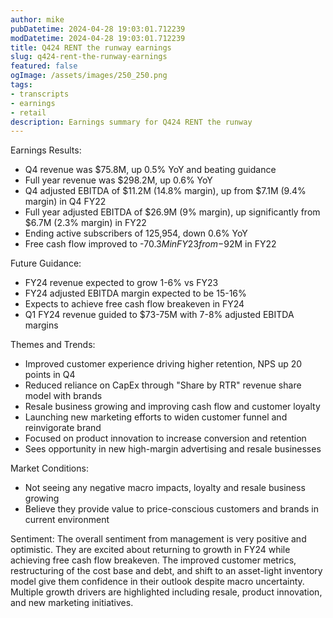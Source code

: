 ```yaml
---
author: mike
pubDatetime: 2024-04-28 19:03:01.712239
modDatetime: 2024-04-28 19:03:01.712239
title: Q424 RENT the runway earnings
slug: q424-rent-the-runway-earnings
featured: false
ogImage: /assets/images/250_250.png
tags:
- transcripts
- earnings
- retail
description: Earnings summary for Q424 RENT the runway
---
```

Earnings Results:
- Q4 revenue was $75.8M, up 0.5% YoY and beating guidance 
- Full year revenue was $298.2M, up 0.6% YoY
- Q4 adjusted EBITDA of $11.2M (14.8% margin), up from $7.1M (9.4% margin) in Q4 FY22
- Full year adjusted EBITDA of $26.9M (9% margin), up significantly from $6.7M (2.3% margin) in FY22
- Ending active subscribers of 125,954, down 0.6% YoY
- Free cash flow improved to -$70.3M in FY23 from -$92M in FY22

Future Guidance:
- FY24 revenue expected to grow 1-6% vs FY23
- FY24 adjusted EBITDA margin expected to be 15-16%  
- Expects to achieve free cash flow breakeven in FY24
- Q1 FY24 revenue guided to $73-75M with 7-8% adjusted EBITDA margins

Themes and Trends:
- Improved customer experience driving higher retention, NPS up 20 points in Q4
- Reduced reliance on CapEx through "Share by RTR" revenue share model with brands 
- Resale business growing and improving cash flow and customer loyalty
- Launching new marketing efforts to widen customer funnel and reinvigorate brand
- Focused on product innovation to increase conversion and retention
- Sees opportunity in new high-margin advertising and resale businesses

Market Conditions:
- Not seeing any negative macro impacts, loyalty and resale business growing
- Believe they provide value to price-conscious customers and brands in current environment

Sentiment: The overall sentiment from management is very positive and optimistic. They are excited about returning to growth in FY24 while achieving free cash flow breakeven. The improved customer metrics, restructuring of the cost base and debt, and shift to an asset-light inventory model give them confidence in their outlook despite macro uncertainty. Multiple growth drivers are highlighted including resale, product innovation, and new marketing initiatives.